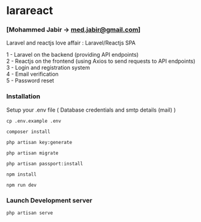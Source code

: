# larareact

### [Mohammed Jabir -> <med.jabir@gmail.com>]

Laravel and reactjs love affair : Laravel/Reactjs SPA 

1 - Laravel on the backend (providing API endpoints)<br />
2 - Reactjs on the frontend (using Axios to send requests to API endpoints)<br />
3 - Login and registration system<br />
4 - Email verification<br />
5 - Password reset<br />

### Installation

Setup your .env file ( Database credentials and smtp details (mail) )
```
cp .env.example .env
```
```
composer install
```
```
php artisan key:generate
```
```
php artisan migrate
```
```
php artisan passport:install
```
```
npm install
```
```
npm run dev
```
### Launch Development server
```
php artisan serve
```

